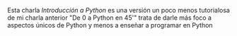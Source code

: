 Esta charla *Introducción a Python* es una versión un poco menos tutorialosa
de mi charla anterior "De 0 a Python en 45'" trata de darle más foco a aspectos
únicos de Python y menos a enseǹar a programar en Python
